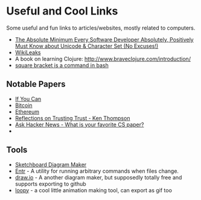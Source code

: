# Useful and Cool Links
Some useful and fun links to articles/websites, mostly related to computers.

* [The Absolute Minimum Every Software Developer Absolutely, Positively Must Know about Unicode & Character Set (No Excuses!)](https://www.joelonsoftware.com/2003/10/08/the-absolute-minimum-every-software-developer-absolutely-positively-must-know-about-unicode-and-character-sets-no-excuses/)
* [WikiLeaks](https://wikileaks.org)
* A book on learning Clojure: http://www.braveclojure.com/introduction/
* [square bracket is a command in bash](http://www.vidarholen.net/contents/blog/?p=25)

## Notable Papers
* [If You Can](https://www.google.com/url?sa=t&rct=j&q=&esrc=s&source=web&cd=1&cad=rja&uact=8&ved=0ahUKEwjI_5irmr3XAhUK72MKHXkZDNUQFggoMAA&url=https%3A%2F%2Fwww.etf.com%2Fdocs%2FIfYouCan.pdf&usg=AOvVaw25wxjcA_8Pzo-SB3S580I5)
* [Bitcoin](https://bitcoin.org/bitcoin.pdf)
* [Ethereum](http://gavwood.com/paper.pdf)
* [Reflections on Trusting Trust - Ken Thompson](http://vxer.org/lib/pdf/Reflections%20on%20Trusting%20Trust.pdf)
* [Ask Hacker News - What is your favorite CS paper?](https://news.ycombinator.com/item?id=15089476)
*

## Tools
* [Sketchboard Diagram Maker](https://sketchboard.me)
* [Entr](https://github.com/clibs/entr) - A utility for running arbitrary commands when files change.
* [draw.io](https://www.draw.io) - A another diagram maker, but supposedly totally free and supports exporting to github
* [loopy](http://ncase.me/loopy/) - a cool little animation making tool, can export as gif too  

